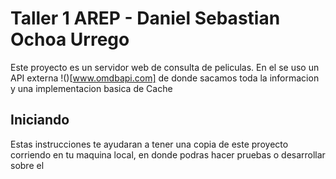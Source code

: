 # Taller 1 AREP - Daniel Sebastian Ochoa Urrego

Este proyecto es un servidor web de consulta de peliculas. En el se uso un API externa !()[www.omdbapi.com] de donde sacamos toda la informacion y una implementacion basica de Cache

## Iniciando

Estas instrucciones te ayudaran a tener una copia de este proyecto corriendo en tu maquina local, en donde podras hacer pruebas o desarrollar sobre el 

